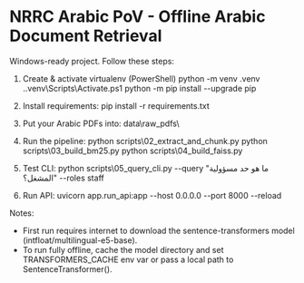 NRRC Arabic PoV - Offline Arabic Document Retrieval
=================================================

Windows-ready project. Follow these steps:

1. Create & activate virtualenv (PowerShell)
   python -m venv .venv
   .\.venv\Scripts\Activate.ps1
   python -m pip install --upgrade pip

2. Install requirements:
   pip install -r requirements.txt

3. Put your Arabic PDFs into:
   data\raw_pdfs\

4. Run the pipeline:
   python scripts\02_extract_and_chunk.py
   python scripts\03_build_bm25.py
   python scripts\04_build_faiss.py

5. Test CLI:
   python scripts\05_query_cli.py --query "ما هو حد مسؤولية المشغل؟" --roles staff

6. Run API:
   uvicorn app.run_api:app --host 0.0.0.0 --port 8000 --reload

Notes:
- First run requires internet to download the sentence-transformers model (intfloat/multilingual-e5-base).
- To run fully offline, cache the model directory and set TRANSFORMERS_CACHE env var or pass a local path to SentenceTransformer().
